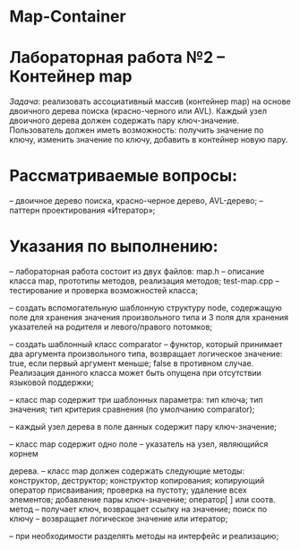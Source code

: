 # Map-Container

# Лабораторная работа №2 – Контейнер map

*Задача*: реализовать ассоциативный массив (контейнер map) на основе двоичного дерева поиска (красно-черного или AVL). Каждый узел двоичного дерева должен содержать пару ключ-значение. Пользователь должен иметь возможность: получить значение по ключу, изменить значение по ключу, добавить в контейнер новую пару.

# Рассматриваемые вопросы:

– двоичное дерево поиска, красно-черное дерево, AVL-дерево;
– паттерн проектирования «Итератор»;

# Указания по выполнению:

– лабораторная работа состоит из двух файлов:
map.h – описание класса map, прототипы методов, реализация методов;
test-map.cpp – тестирование и проверка возможностей класса;

– создать вспомогательную шаблонную структуру node, содержащую поле
для хранения значения произвольного типа и 3 поля для хранения указателей
на родителя и левого/правого потомков;

– создать шаблонный класс comparator – функтор, который принимает
два аргумента произвольного типа, возвращает логическое значение: true,
если первый аргумент меньше; false в противном случае. Реализация данного
класса может быть опущена при отсутствии языковой поддержки;

– класс map содержит три шаблонных параметра: тип ключа; тип значения; тип критерия сравнения (по умолчанию comparator);

– каждый узел дерева в поле данных содержит пару ключ-значение;

– класс map содержит одно поле – указатель на узел, являющийся корнем

дерева.
– класс map должен содержать следующие методы:
конструктор, деструктор;
конструктор копирования;
копирующий оператор присваивания;
проверка на пустоту;
удаление всех элементов;
добавление пары ключ-значение;
оператор[ ] или соотв. метод – получает ключ, возвращает ссылку на значение;
поиск по ключу – возвращает логическое значение или итератор;

– при необходимости разделять методы на интерфейс и реализацию;
